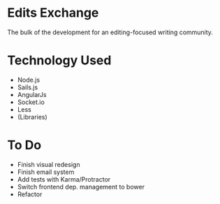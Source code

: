 # Edits Exchange
The bulk of the development for an editing-focused writing community.

# Technology Used

- Node.js
- Sails.js
- AngularJs
- Socket.io
- Less
- (Libraries)

# To Do

- Finish visual redesign
- Finish email system
- Add tests with Karma/Protractor
- Switch frontend dep. management to bower
- Refactor
